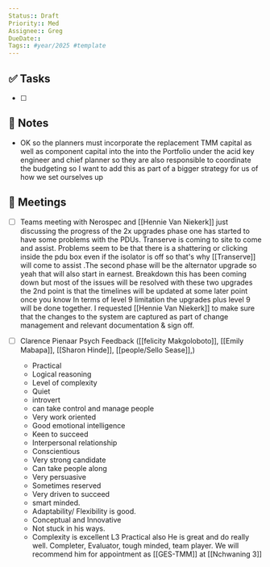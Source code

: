 ```yaml
---
Status:: Draft
Priority:: Med
Assignee:: Greg
DueDate:: 
Tags:: #year/2025 #template
---
```


## ✅ Tasks
- [ ]

## 📝 Notes
- OK so the planners must incorporate the replacement TMM capital as well as component capital into the into the Portfolio under the acid key engineer and chief planner so they are also responsible to coordinate the budgeting so I want to add this as part of a bigger strategy for us of how we set ourselves up

## 📅 Meetings
- [ ] Teams meeting with Nerospec and [[Hennie Van Niekerk]] just discussing the progress of the 2x upgrades phase one has started to have some problems with the PDUs. Transerve is coming to site to come and assist. Problems seem to be that there is a shattering or clicking inside the pdu box even if the isolator is off so that's why [[Transerve]] will come to assist .The second phase will be the alternator upgrade so yeah that will also start in earnest. Breakdown this has been coming down but most of the issues will be resolved with these two upgrades the 2nd point is that the timelines will be updated at some later point once you know In terms of level 9 limitation the upgrades plus level 9 will be done together. I requested [[Hennie Van Niekerk]] to make sure that the changes to the system are captured as part of change management and relevant documentation  & sign off.

- [ ] Clarence Pienaar Psych Feedback ([[felicity Makgoloboto]], [[Emily Mabapa]], [[Sharon Hinde]], [[people/Sello Sease]],)
	- Practical
	- Logical  reasoning
	- Level of complexity
	- Quiet
	- introvert
	- can take control and manage people
	- Very work oriented
	- Good emotional intelligence
	- Keen to succeed
	- Interpersonal relationship
	- Conscientious
	- Very strong candidate
	- Can take people along
	- Very persuasive
	- Sometimes reserved
	- Very driven to succeed
	- smart minded.
	- Adaptability/ Flexibility is good.
	- Conceptual and Innovative
	- Not stuck in his ways.
	- Complexity is excellent L3 Practical also 
He is great and do really well.
Completer, Evaluator, tough minded, team player.
We will recommend him for appointment as [[GES-TMM]] at [[Nchwaning 3]]